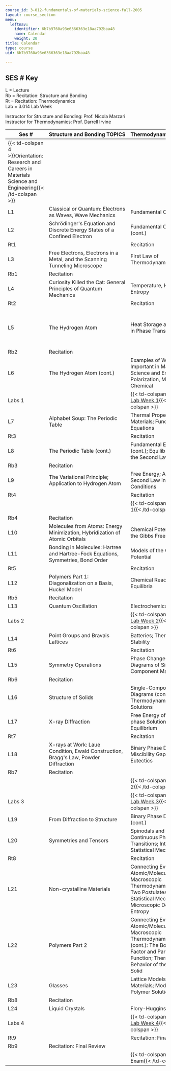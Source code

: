 ```yaml
---
course_id: 3-012-fundamentals-of-materials-science-fall-2005
layout: course_section
menu:
  leftnav:
    identifier: 6b7b9760a93e6366363e18aa792baa48
    name: Calendar
    weight: 20
title: Calendar
type: course
uid: 6b7b9760a93e6366363e18aa792baa48

---
```


SES # Key
---------

L = Lecture  
Rb = Recitation: Structure and Bonding  
Rt = Recitation: Thermodynamics  
Lab = 3.014 Lab Week

Instructor for Structure and Bonding: Prof. Nicola Marzari  
Instructor for Thermodynamics: Prof. Darrell Irvine

| Ses # | Structure and Bonding TOPICS | Thermodynamics TOPICS | Key Dates |
| --- | --- | --- | --- |
| {{< td-colspan 4 >}}Orientation: Research and Careers in Materials Science and Engineering{{< /td-colspan >}} ||||
| L1 | Classical or Quantum: Electrons as Waves, Wave Mechanics | Fundamental Concepts | Problem set 1 out |
| L2 | Schrödinger's Equation and Discrete Energy States of a Confined Electron | Fundamental Concepts (cont.) |  |
| Rt1 |  | Recitation |  |
| L3 | Free Electrons, Electrons in a Metal, and the Scanning Tunneling Microscope | First Law of Thermodynamics |  |
| Rb1 | Recitation |  |  |
| L4 | Curiosity Killed the Cat: General Principles of Quantum Mechanics | Temperature, Heat, and Entropy |  |
| Rt2 |  | Recitation |  |
| L5 | The Hydrogen Atom | Heat Storage and Release in Phase Transitions | Problem set 1 due  {{< br >}}  {{< br >}}Problem set 2 out |
| Rb2 | Recitation |  |  |
| L6 | The Hydrogen Atom (cont.) | Examples of Work Important in Materials Science and Engineering: Polarization, Magnetic, Chemical |  |
| Labs 1 || {{< td-colspan 2 >}}[3.014 Lab Week 1](/courses/3-014-materials-laboratory-fall-2006/sections/labs){{< /td-colspan >}} || Problem set 2 due |
| L7 | Alphabet Soup: The Periodic Table | Thermal Properties of Materials; Fundamental Equations | Problem set 3 out |
| Rt3 |  | Recitation |  |
| L8 | The Periodic Table (cont.) | Fundamental Equations (cont.); Equilibrium and the Second Law |  |
| Rb3 | Recitation |  |  |
| L9 | The Variational Principle; Application to Hydrogen Atom | Free Energy; Applying the Second Law in Laboratory Conditions |  |
| Rt4 |  | Recitation |  |
|  || {{< td-colspan 2 >}}Exam 1{{< /td-colspan >}} ||  |
| Rb4 | Recitation |  |  |
| L10 | Molecules from Atoms: Energy Minimization, Hybridization of Atomic Orbitals | Chemical Potentials and the Gibbs Free Energy |  |
| L11 | Bonding in Molecules: Hartree and Hartree-Fock Equations, Symmetries, Bond Order | Models of the Chemical Potential | Problem set 4 out |
| Rt5 |  | Recitation |  |
| L12 | Polymers Part 1: Diagonalization on a Basis, Huckel Model | Chemical Reaction Equilibria |  |
| Rb5 | Recitation |  |  |
| L13 | Quantum Oscillation | Electrochemical Equilibria |  |
| Labs 2 || {{< td-colspan 2 >}}[3.014 Lab Week 2](/courses/3-014-materials-laboratory-fall-2006/sections/labs){{< /td-colspan >}} || Problem set 3 due  {{< br >}}  {{< br >}}Problem set 4 due |
| L14 | Point Groups and Bravais Lattices | Batteries; Thermodynamic Stability | Problem set 5 out |
| Rt6 |  | Recitation |  |
| L15 | Symmetry Operations | Phase Changes and Phase Diagrams of Single-Component Materials |  |
| Rb6 | Recitation |  |  |
| L16 | Structure of Solids | Single-Component Phase Diagrams (cont.); Thermodynamics of Solutions |  |
| L17 | X-ray Diffraction | Free Energy of Multi-phase Solutions at Equilibrium |  |
| Rt7 |  | Recitation |  |
| L18 | X-rays at Work: Laue Condition, Ewald Construction, Bragg's Law, Powder Diffraction | Binary Phase Diagrams: Miscibility Gaps and Eutectics | Problem set 5 due |
| Rb7 | Recitation |  |  |
|  || {{< td-colspan 2 >}}Exam 2{{< /td-colspan >}} ||  |
| Labs 3 || {{< td-colspan 2 >}}[3.014 Lab Week 3](/courses/3-014-materials-laboratory-fall-2006/sections/labs){{< /td-colspan >}} ||  |
| L19 | From Diffraction to Structure | Binary Phase Diagrams (cont.) |  |
| L20 | Symmetries and Tensors | Spinodals and Binodals; Continuous Phase Transitions; Introduction to Statistical Mechanics | Problem set 6 out |
| Rt8 |  | Recitation |  |
| L21 | Non-crystalline Materials | Connecting Events at the Atomic/Molecular Level to Macroscopic Thermodynamic Behavior: Two Postulates of Statistical Mechanics; Microscopic Definition of Entropy |  |
| L22 | Polymers Part 2 | Connecting Events at the Atomic/Molecular Level to Macroscopic Thermodynamic Behavior (cont.): The Boltzman Factor and Partition Function; Thermal Behavior of the Einstein Solid |  |
| L23 | Glasses | Lattice Models of Materials; Modeling Polymer Solutions |  |
| Rb8 | Recitation |  |  |
| L24 | Liquid Crystals | Flory-Huggins Theory |  |
| Labs 4 || {{< td-colspan 2 >}}[3.014 Lab Week 4](/courses/3-014-materials-laboratory-fall-2006/sections/labs){{< /td-colspan >}} || Problem set 6 due |
| Rt9 |  | Recitation: Final Review |  |
| Rb9 | Recitation: Final Review |  |  |
|  || {{< td-colspan 2 >}}Final Exam{{< /td-colspan >}} ||